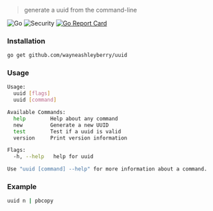 > generate a uuid from the command-line

![Go](https://github.com/wayneashleyberry/uuid/workflows/Go/badge.svg)
![Security](https://github.com/wayneashleyberry/uuid/workflows/Security/badge.svg)
[![Go Report Card](https://goreportcard.com/badge/github.com/wayneashleyberry/uuid)](https://goreportcard.com/report/github.com/wayneashleyberry/uuid)

### Installation

```sh
go get github.com/wayneashleyberry/uuid
```

### Usage

```sh
Usage:
  uuid [flags]
  uuid [command]

Available Commands:
  help        Help about any command
  new         Generate a new UUID
  test        Test if a uuid is valid
  version     Print version information

Flags:
  -h, --help   help for uuid

Use "uuid [command] --help" for more information about a command.
```

### Example

```sh
uuid n | pbcopy
```
